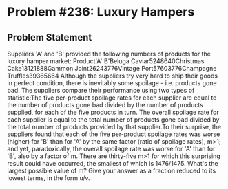 # Problem #236: Luxury Hampers 

## Problem Statement 

Suppliers 'A' and 'B' provided the following numbers of products for the luxury hamper market:
Product'A''B'Beluga Caviar5248640Christmas Cake13121888Gammon Joint26243776Vintage Port57603776Champagne Truffles39365664
Although the suppliers try very hard to ship their goods in perfect condition, there is inevitably some spoilage - i.e. products gone bad.
The suppliers compare their performance using two types of statistic:The five per-product spoilage rates for each supplier are equal to the number of products gone bad divided by the number of products supplied, for each of the five products in turn.
The overall spoilage rate for each supplier is equal to the total number of products gone bad divided by the total number of products provided by that supplier.To their surprise, the suppliers found that each of the five per-product spoilage rates was worse (higher) for 'B' than for 'A' by the same factor (ratio of spoilage rates), m>1; and yet, paradoxically, the overall spoilage rate was worse for 'A' than for 'B', also by a factor of m.
There are thirty-five m>1 for which this surprising result could have occurred, the smallest of which is 1476/1475.
What's the largest possible value of m?
Give your answer as a fraction reduced to its lowest terms, in the form u/v.
